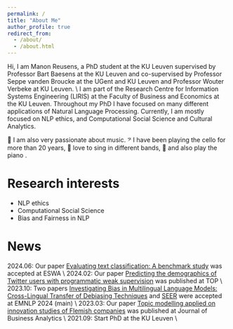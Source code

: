 ```yaml
---
permalink: /
title: "About Me"
author_profile: true
redirect_from: 
  - /about/
  - /about.html
---
```



Hi, I am Manon Reusens, a PhD student at the KU Leuven supervised by Professor Bart Baesens at the KU Leuven and co-supervised by Professor Seppe vanden Broucke at the UGent and KU Leuven and Professor Wouter Verbeke at KU Leuven. \\ I am part of the Research Centre for Information Systems Engineering (LIRIS) at the Faculty of Business and Economics at the KU Leuven. Throughout my PhD I have focused on many different applications of Natural Language Processing. Currently, I am mostly focused on NLP ethics, and Computational Social Science and Cultural Analytics. 

🎵 I am also very passionate about music.  𝄢 I have been playing the cello for more than 20 years, 🎤 love to sing  in different bands, 🎹 and also play the piano .


Research interests
======
* NLP ethics
* Computational Social Science
* Bias and Fairness in NLP


News
======
2024.06: Our paper [Evaluating text classification: A benchmark study](https://www.sciencedirect.com/science/article/pii/S0957417424011680) was accepted at ESWA \\
2024.02: Our paper [Predicting the demographics of Twitter users with programmatic weak supervision](https://link.springer.com/article/10.1007/s11750-024-00666-y) was published at TOP \\
2023.10: Two papers [Investigating Bias in Multilingual Language Models: Cross-Lingual Transfer of Debiasing Techniques](https://aclanthology.org/2023.emnlp-main.175/) and [SEER](https://aclanthology.org/2023.emnlp-main.837/) were accepted at EMNLP 2024 (main) \\
2023.03: Our paper [Topic modelling applied on innovation studies of Flemish companies](https://www.tandfonline.com/doi/pdf/10.1080/2573234X.2023.2186274) was published at Journal of Business Analytics  \\
2021.09: Start PhD at the KU Leuven \\

